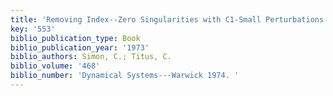 ```yaml
---
title: 'Removing Index--Zero Singularities with C1-Small Perturbations. '
key: '553'
biblio_publication_type: Book
biblio_publication_year: '1973'
biblio_authors: Simon, C.; Titus, C.
biblio_volume: '468'
biblio_number: 'Dynamical Systems---Warwick 1974. '
---
```

